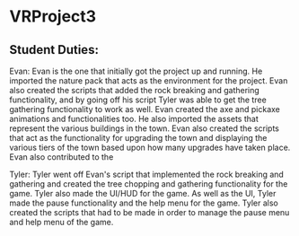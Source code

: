 # VRProject3
## Student Duties:
Evan: Evan is the one that initially got the project up and running. He imported the nature pack that acts as the environment for the project. Evan also created the scripts that added the rock breaking and gathering functionality, and by going off his script Tyler was able to get the tree gathering functionality to work as well. Evan created the axe and pickaxe animations and functionalities too. He also imported the assets that represent the various buildings in the town. Evan also created the scripts that act as the functionality for upgrading the town and displaying the various tiers of the town based upon how many upgrades have taken place. Evan also contributed to the 

Tyler: Tyler went off Evan's script that implemented the rock breaking and gathering and created the tree chopping and gathering functionality for the game. Tyler also made the UI/HUD for the game. As well as the UI, Tyler made the pause functionality and the help menu for the game. Tyler also created the scripts that had to be made in order to manage the pause menu and help menu of the game. 
